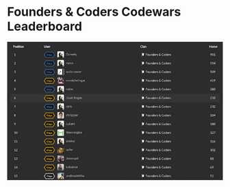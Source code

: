 <div class="text-center">
	<h1>Founders & Coders Codewars Leaderboard</h1>
	<img src="/assets/codewars-june-2015.png">
</div>
